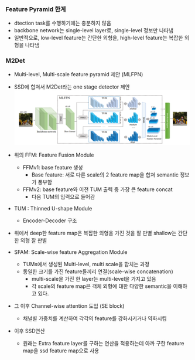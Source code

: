 ### Feature Pyramid 한계
- dtection task를 수행하기에는 충분하지 않음
- backbone network는 single-level layer로, single-level 정보만 나타냄
- 일반적으로, low-level feature는 간단한 외형을, high-level feature는 복잡한 외형을 나타냄
### M2Det
- Multi-level, Multi-scale feature pyramid 제안 (MLFPN)
- SSD에 합쳐서 M2Det라는 one stage detector 제안
<img src = "./M2Det_archi.png"><br>

- 위의 FFM: Feature Fusion Module
    - FFMv1: base feature 생성
        - Base feature: 서로 다른 scale의 2 feature map을 합쳐 semantic 정보가 풍부함
    - FFMv2: base feature와 이전 TUM 출력 중 가장 큰 feature concat
        - 다음 TUM의 입력으로 들어감
- TUM : Thinned U-shape Module
    - Encoder-Decoder 구조
- 위에서 deep한 feature map은 복잡한 외형을 가진 것을 잘 판별 shallow는 간단한 외형 잘 판별
- SFAM: Scale-wise feature Aggregation Module
    - TUMs에서 생성된 Multi-level, multi scale을 합치는 과정
    - 동일한 크기를 가진 feature들끼리 연결(scale-wise concatenation)
        - multi-scale을 가진 한 layer는 multi-level을 가지고 있음
        - 각 scale의 feature map은 객체 외형에 대한 다양한 semantic을 이해하고 있다.
- 그 이후 Channel-wise attention 도입 (SE block)
    - 채널별 가중치를 계산하여 각각의 feature를 강화시키거나 약화시킴
- 이후 SSD연산
    - 원래는 Extra feature layer를 구하는 연산을 적용하는데 아까 구한 feature map을 ssd feature map으로 사용
    